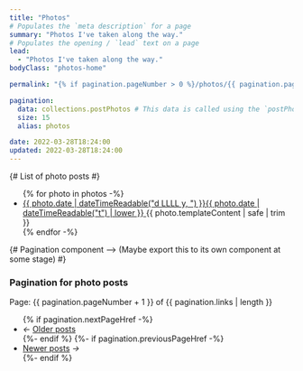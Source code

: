 ```yaml
---
title: "Photos"
# Populates the `meta description` for a page
summary: "Photos I've taken along the way."
# Populates the opening / `lead` text on a page
lead:
  - "Photos I've taken along the way."
bodyClass: "photos-home"

permalink: "{% if pagination.pageNumber > 0 %}/photos/{{ pagination.pageNumber + 1 }}/index.html{% else %}/photos.html{% endif %}"

pagination:
  data: collections.postPhotos # This data is called using the `postPhotos.js` collection script
  size: 15
  alias: photos

date: 2022-03-28T18:24:00
updated: 2022-03-28T18:24:00
---
```


{# List of photo posts #}
<ul role="list" class="photos__list | no-list | flow">
{% for photo in photos -%}
  <li class="photos__list-item">
    <article class="photo__summary | flow">
      <a href="{{ photo.url }}">
        <time datetime="{{ photo.date | dateTime }}">{{ photo.date | dateTimeReadable("d LLLL y, ") }}{{ photo.date | dateTimeReadable("t") | lower }}</time>
      </a>
      {{ photo.templateContent | safe | trim }}
    </article>
  </li>
{% endfor -%}
</ul>

{# Pagination component --> (Maybe export this to its own component at some stage) #}
<nav class="pagination">
  <h3 class="visually-hidden">Pagination for photo posts</h3>
  <span class="visually-hidden">Page: {{ pagination.pageNumber + 1 }} of {{ pagination.links | length  }}</span>
  <ul role="list" class="pagination__list | no-list">
    {% if pagination.nextPageHref -%}
      <li class="pagination__list-item">
        <i aria-hidden="true">&larr;</i>
        <a href="{{ pagination.nextPageHref }}">Older <span class="visually-hidden">posts</span></a>
      </li>
    {%- endif %}
    {%- if pagination.previousPageHref -%}
      <li class="pagination__list-item">
        <a href="{{ pagination.previousPageHref }}">Newer <span class="visually-hidden">posts</span></a>
        <i aria-hidden="true">&rarr;</i>
      </li>
    {%- endif %}
  </ul>
</nav>
